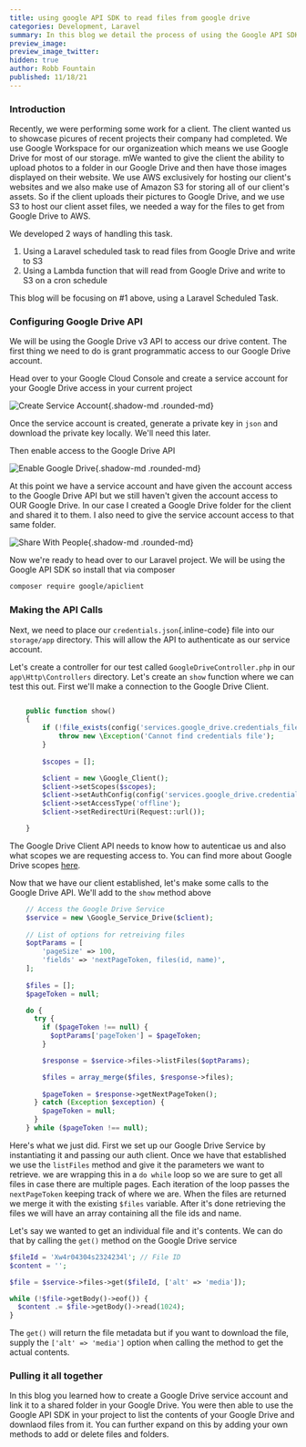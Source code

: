 ```yaml
---
title: using google API SDK to read files from google drive
categories: Development, Laravel
summary: In this blog we detail the process of using the Google API SDK to get files from a Google Drive shared folder.
preview_image:
preview_image_twitter:
hidden: true
author: Robb Fountain
published: 11/18/21
---
```


### Introduction

Recently, we were performing some work for a client.  The client wanted us to showcase picures of recent projects their company had completed.  We use Google Workspace for our organizeation which means we use Google Drive for most of our storage.  mWe wanted to give the client the ability to upload photos to a folder in our Google Drive and then have those images displayed on their website.  We use AWS exclusively for hosting our client's websites and we also make use of Amazon S3 for storing all of our client's assets.  So if the client uploads their pictures to Google Drive, and we use S3 to host our client asset files, we needed a way for the files to get from Google Drive to AWS.

We developed 2 ways of handling this task.

1. Using a Laravel scheduled task to read files from Google Drive and write to S3
2. Using a Lambda function that will read from Google Drive and write to S3 on a cron schedule

This blog will be focusing on #1 above, using a Laravel Scheduled Task.

### Configuring Google Drive API
We will be using the Google Drive v3 API to access our drive content.  The first thing we need to do is grant programmatic access to our Google Drive account.

Head over to your Google Cloud Console and create a service account for your Google Drive access in your current project

![Create Service Account](131Studios/create_service_account2.png){.shadow-md .rounded-md}

Once the service account is created, generate a private key in `json` and download the private key locally. We'll need this later.

Then enable access to the Google Drive API

![Enable Google Drive](131Studios/enable_google_drive_api.png){.shadow-md .rounded-md}

At this point we have a service account and have given the account access to the Google Drive API but we still haven't given the account access to OUR Google Drive.  In our case I created a Google Drive folder for the client and shared it to them.  I also need to give the service account access to that same folder.

![Share With People](131Studios/share_with_people.png){.shadow-md .rounded-md}

Now we're ready to head over to our Laravel project. We will be using the Google API SDK so install that via composer

``` bash
composer require google/apiclient 
```

### Making the API Calls
Next, we need to place our `credentials.json`{.inline-code} file into our `storage/app` directory. This will allow the API to authenticate as our service account.

Let's create a controller for our test called `GoogleDriveController.php` in our `app\Http\Controllers` directory.  Let's create an `show` function where we can test this out.  First we'll make a connection to the Google Drive Client.

```php

    public function show()
    {
        if (!file_exists(config('services.google_drive.credentials_file'))) {
            throw new \Exception('Cannot find credentials file');
        }
	  
	  	$scopes = [];

        $client = new \Google_Client();
        $client->setScopes($scopes);
        $client->setAuthConfig(config('services.google_drive.credentials_file'));
        $client->setAccessType('offline');
        $client->setRedirectUri(Request::url());

    }

```

The Google Drive Client API needs to know how to autenticae us and also what scopes we are requesting access to.  You can find more about Google Drive scopes [here](https://developers.google.com/identity/protocols/oauth2/scopes#drive).

Now that we have our client established, let's make some calls to the Google Drive API.  We'll add to the ```show``` method above

```php
	// Access the Google Drive Service
    $service = new \Google_Service_Drive($client);
	
	// List of options for retreiving files
	$optParams = [
        'pageSize' => 100,
        'fields' => 'nextPageToken, files(id, name)',
    ];
	
 	$files = [];
    $pageToken = null;

	do {
	  try {
		if ($pageToken !== null) {
		  $optParams['pageToken'] = $pageToken;
		}

		$response = $service->files->listFiles($optParams);

		$files = array_merge($files, $response->files);
		
		$pageToken = $response->getNextPageToken();
	  } catch (Exception $exception) {
		$pageToken = null;
	  }
	} while ($pageToken !== null);
```

Here's what we just did.  First we set up our Google Drive Service by instantiating it and passing our auth client.  Once we have that established we use the `listFiles` method and give it the parameters we want to retrieve.  we are wrapping this in a `do while` loop so we are sure to get all files in case there are multiple pages. Each iteration of the loop passes the `nextPageToken` keeping track of where we are.  When the files are returned we merge it with the existing `$files` variable.  After it's done retrieving the files we will have an array containing all the file ids and name.

Let's say we wanted to get an individual file and it's contents.  We can do that by calling the `get()` method on the Google Drive service

```php
$fileId = 'Xw4r04304s2324234l'; // File ID
$content = '';

$file = $service->files->get($fileId, ['alt' => 'media']);

while (!$file->getBody()->eof()) {
  $content .= $file->getBody()->read(1024);
}

```

The `get()` will return the file metadata but if you want to download the file, supply the `['alt' => 'media']` option when calling the method to get the actual contents.


### Pulling it all together
In this blog you learned how to create a Google Drive service account and link it to a shared folder in your Google Drive.  You were then able to use the Google API SDK in your project to list the contents of your Google Drive and downlaod files from it.  You can further expand on this by adding your own methods to add or delete files and folders.




